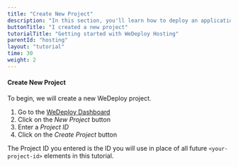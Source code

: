 ```yaml
---
title: "Create New Project"
description: "In this section, you'll learn how to deploy an application using WeDeploy Hosting."
buttonTitle: "I created a new project"
tutorialTitle: "Getting started with WeDeploy Hosting"
parentId: "hosting"
layout: "tutorial"
time: 30
weight: 2
---
```


#### Create New Project

To begin, we will create a new WeDeploy project.

1. Go to the <a href="http://dashboard.wedeploy.com" target="_blank">WeDeploy Dashboard</a>
2. Click on the _New Project_ button
3. Enter a _Project ID_
4. Click on the _Create Project_ button

The Project ID you entered is the ID you will use in place of all future `<your-project-id>` elements in this tutorial.
